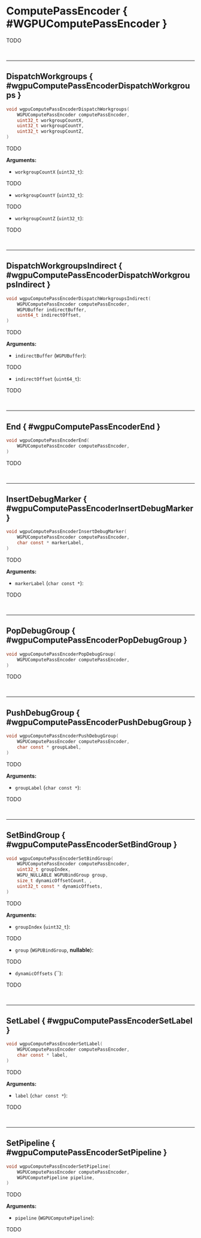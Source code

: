 

# ComputePassEncoder { #WGPUComputePassEncoder }


TODO




<br/><!-- poor man's styling, just for the demo before we use a non default theme -->
***

## DispatchWorkgroups { #wgpuComputePassEncoderDispatchWorkgroups }

```C
void wgpuComputePassEncoderDispatchWorkgroups(
	WGPUComputePassEncoder computePassEncoder,
	uint32_t workgroupCountX,
	uint32_t workgroupCountY,
	uint32_t workgroupCountZ,
)
```


TODO




**Arguments:**


 - `workgroupCountX` (`uint32_t`):


TODO


 - `workgroupCountY` (`uint32_t`):


TODO


 - `workgroupCountZ` (`uint32_t`):


TODO







<br/><!-- poor man's styling, just for the demo before we use a non default theme -->
***

## DispatchWorkgroupsIndirect { #wgpuComputePassEncoderDispatchWorkgroupsIndirect }

```C
void wgpuComputePassEncoderDispatchWorkgroupsIndirect(
	WGPUComputePassEncoder computePassEncoder,
	WGPUBuffer indirectBuffer,
	uint64_t indirectOffset,
)
```


TODO




**Arguments:**


 - `indirectBuffer` (`WGPUBuffer`):


TODO


 - `indirectOffset` (`uint64_t`):


TODO







<br/><!-- poor man's styling, just for the demo before we use a non default theme -->
***

## End { #wgpuComputePassEncoderEnd }

```C
void wgpuComputePassEncoderEnd(
	WGPUComputePassEncoder computePassEncoder,
)
```


TODO







<br/><!-- poor man's styling, just for the demo before we use a non default theme -->
***

## InsertDebugMarker { #wgpuComputePassEncoderInsertDebugMarker }

```C
void wgpuComputePassEncoderInsertDebugMarker(
	WGPUComputePassEncoder computePassEncoder,
	char const * markerLabel,
)
```


TODO




**Arguments:**


 - `markerLabel` (`char const *`):


TODO







<br/><!-- poor man's styling, just for the demo before we use a non default theme -->
***

## PopDebugGroup { #wgpuComputePassEncoderPopDebugGroup }

```C
void wgpuComputePassEncoderPopDebugGroup(
	WGPUComputePassEncoder computePassEncoder,
)
```


TODO







<br/><!-- poor man's styling, just for the demo before we use a non default theme -->
***

## PushDebugGroup { #wgpuComputePassEncoderPushDebugGroup }

```C
void wgpuComputePassEncoderPushDebugGroup(
	WGPUComputePassEncoder computePassEncoder,
	char const * groupLabel,
)
```


TODO




**Arguments:**


 - `groupLabel` (`char const *`):


TODO







<br/><!-- poor man's styling, just for the demo before we use a non default theme -->
***

## SetBindGroup { #wgpuComputePassEncoderSetBindGroup }

```C
void wgpuComputePassEncoderSetBindGroup(
	WGPUComputePassEncoder computePassEncoder,
	uint32_t groupIndex,
	WGPU_NULLABLE WGPUBindGroup group,
	size_t dynamicOffsetCount, ,
	uint32_t const * dynamicOffsets,
)
```


TODO




**Arguments:**


 - `groupIndex` (`uint32_t`):


TODO


 - `group` (`WGPUBindGroup`, **nullable**):


TODO


 - `dynamicOffsets` (``):


TODO







<br/><!-- poor man's styling, just for the demo before we use a non default theme -->
***

## SetLabel { #wgpuComputePassEncoderSetLabel }

```C
void wgpuComputePassEncoderSetLabel(
	WGPUComputePassEncoder computePassEncoder,
	char const * label,
)
```


TODO




**Arguments:**


 - `label` (`char const *`):


TODO







<br/><!-- poor man's styling, just for the demo before we use a non default theme -->
***

## SetPipeline { #wgpuComputePassEncoderSetPipeline }

```C
void wgpuComputePassEncoderSetPipeline(
	WGPUComputePassEncoder computePassEncoder,
	WGPUComputePipeline pipeline,
)
```


TODO




**Arguments:**


 - `pipeline` (`WGPUComputePipeline`):


TODO







